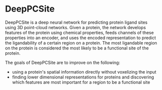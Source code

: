 # DeepPCSite
DeepPCSite is a deep neural network for predicting protein ligand sites using 3D point-cloud networks. Given a protein, the network develops features of the protein using chemical properties, feeds channels of these properties into an encoder, and uses the encoded representation to predict the ligandability of a certain region on a protein. The most ligandable region on the protein is considered the most likely to be a functional site of the protein.

The goals of DeepPCSite are to improve on the following:
- using a protein's spatial information directly without voxelizing the input
- finding lower dimensional representations for proteins and discovering which features are most important for a region to be a functional site
